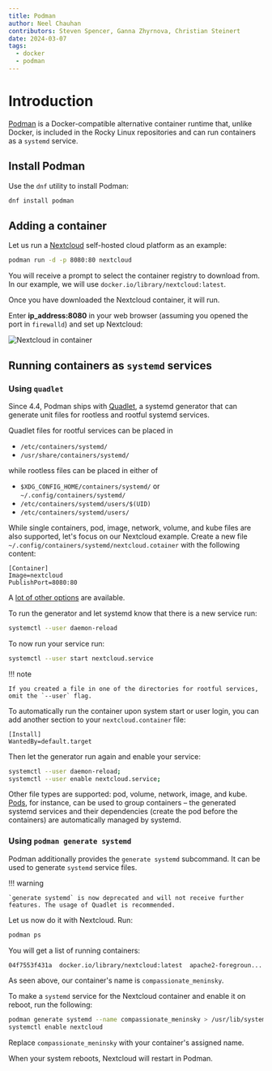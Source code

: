 ```yaml
---
title: Podman
author: Neel Chauhan
contributors: Steven Spencer, Ganna Zhyrnova, Christian Steinert
date: 2024-03-07
tags:
  - docker
  - podman
---
```


# Introduction

[Podman](https://podman.io/) is a Docker-compatible alternative container runtime that, unlike Docker, is included in the Rocky Linux repositories and can run containers as a `systemd` service.

## Install Podman

Use the `dnf` utility to install Podman:

```bash
dnf install podman
```

## Adding a container

Let us run a [Nextcloud](https://nextcloud.com/) self-hosted cloud platform as an example:

```bash
podman run -d -p 8080:80 nextcloud
```

You will receive a prompt to select the container registry to download from. In our example, we will use `docker.io/library/nextcloud:latest`.

Once you have downloaded the Nextcloud container, it will run.

Enter **ip_address:8080** in your web browser (assuming you opened the port in `firewalld`) and set up Nextcloud:

![Nextcloud in container](../images/podman_nextcloud.png)

## Running containers as `systemd` services

### Using `quadlet`

Since 4.4, Podman ships with [Quadlet](https://docs.podman.io/en/latest/markdown/podman-systemd.unit.5.html), a systemd generator that can generate unit files for rootless and rootful systemd services.

Quadlet files for rootful services can be placed in 

- `/etc/containers/systemd/`
- `/usr/share/containers/systemd/`

while rootless files can be placed in either of

- `$XDG_CONFIG_HOME/containers/systemd/` or `~/.config/containers/systemd/`
- `/etc/containers/systemd/users/$(UID)`
- `/etc/containers/systemd/users/`

While single containers, pod, image, network, volume, and kube files are also supported, let's focus on our Nextcloud example. Create a new file `~/.config/containers/systemd/nextcloud.cotainer` with the following content:

```systemd
[Container]
Image=nextcloud
PublishPort=8080:80
```

A [lot of other options](https://docs.podman.io/en/latest/markdown/podman-systemd.unit.5.html#container-units-container) are available.

To run the generator and let systemd know that there is a new service run:

```bash
systemctl --user daemon-reload
```

To now run your service run:

```bash
systemctl --user start nextcloud.service
```

!!! note

    If you created a file in one of the directories for rootful services, omit the `--user` flag.

To automatically run the container upon system start or user login, you can add another section to your `nextcloud.container` file:

```systemd
[Install]
WantedBy=default.target
```

Then let the generator run again and enable your service:

```bash
systemctl --user daemon-reload;
systemctl --user enable nextcloud.service;
```

Other file types are supported: pod, volume, network, image, and kube. [Pods](https://docs.podman.io/en/latest/markdown/podman-systemd.unit.5.html#pod-units-pod), for instance, can be used to group containers – the generated systemd services and their dependencies (create the pod before the containers) are automatically managed by systemd.

### Using `podman generate systemd`

Podman additionally provides the `generate systemd` subcommand. It can be used to generate `systemd` service files. 

!!! warning

    `generate systemd` is now deprecated and will not receive further features. The usage of Quadlet is recommended.


Let us now do it with Nextcloud. Run:

```bash
podman ps
```

You will get a list of running containers:

```bash
04f7553f431a  docker.io/library/nextcloud:latest  apache2-foregroun...  5 minutes ago  Up 5 minutes  0.0.0.0:8080->80/tcp  compassionate_meninsky
```

As seen above, our container's name is `compassionate_meninsky`.

To make a `systemd` service for the Nextcloud container and enable it on reboot, run the following:

```bash
podman generate systemd --name compassionate_meninsky > /usr/lib/systemd/system/nextcloud.service
systemctl enable nextcloud
```

Replace `compassionate_meninsky` with your container's assigned name.

When your system reboots, Nextcloud will restart in Podman.
